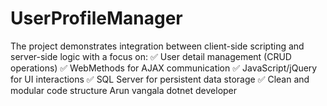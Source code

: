 # UserProfileManager
The project demonstrates integration between client-side scripting and server-side logic with a focus on:  ✅ User detail management (CRUD operations)  ✅ WebMethods for AJAX communication  ✅ JavaScript/jQuery for UI interactions  ✅ SQL Server for persistent data storage  ✅ Clean and modular code structure
Arun vangala dotnet developer